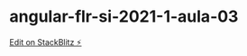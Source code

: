 # angular-flr-si-2021-1-aula-03

[Edit on StackBlitz ⚡️](https://stackblitz.com/edit/angular-flr-si-2021-1-aula-03)